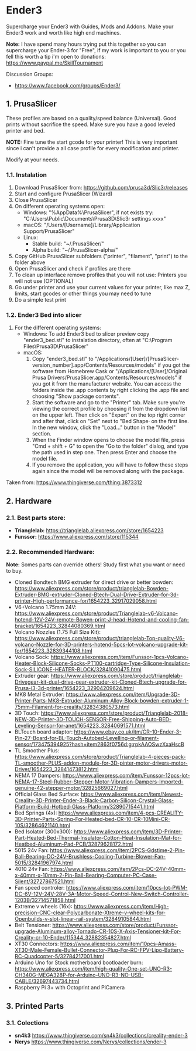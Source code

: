 # Ender3
Supercharge your Ender3 with Guides, Mods and Addons.
Make your Ender3 work and worth like high end machines.

**Note:** I have spend many hours trying put this together so you can supercharge your Ender-3 for "Free", if my work is important to you or you fell this worth a tip i'm open to donations: https://www.paypal.me/SkillTournament

Discussion Groups:
* https://www.facebook.com/groups/Ender3/


## 1. PrusaSlicer

These profiles are based on a quality/speed balance (Universal).
Good prints without sacrifice the speed.
Make sure you have a good leveled printer and bed.

**NOTE:** Fine tune the start gcode for your printer! This is very important since i can't provide a all case profile for every modification and printer.

Modify at your needs.

### 1.1. Instalation
1. Download PrusaSlicer from: https://github.com/prusa3d/Slic3r/releases
2. Start and configure PrusaSlicer (Wizard)
3. Close PrusaSlicer
4. On different operating systems open:
   * Windows: "%AppData%\PrusaSlicer\", if not exists try: "C:\Users\Public\Documents\Prusa3D\Slic3r settings xxxx"
   * macOS: "/Users/[Username]/Library/Application Support/PrusaSlicer"
   * Linux: 
      * Stable build: "~/.PrusaSlicer/"
      * Alpha build: "~/.PrusaSlicer-alpha/"
5. Copy GitHub PrusaSlicer subfolders ("printer", "filament", "print") to the folder above
7. Open PrusaSlicer and check if profiles are there
8. To clean up interface remove profiles that you will not use: Printers you will not use (OPTIONAL)
9. Go under printer and use your current values for your printer, like max Z, limits, start gcodes or other things you may need to tune
10. Do a simple test print

### 1.2. Ender3 Bed into slicer

1. For the different operating systems:
    * Windows: To add Ender3 bed to slicer preview copy "ender3_bed.stl" to instalation directory, often at "C:\Program Files\Prusa3D\PrusaSlicer"
    * macOS: 
        1. Copy "ender3_bed.stl" to "/Applications/[User]/[PrusaSlicer-version_number].app/Contents/Resources/models" if you got the software from Homebrew Cask or "/Applications/[User]/Original Prusa Drivers/PrusaSlicer.app/Contents/Resources/models" if you got it from the manufacturer website. You can access the folders inside the .app contents by right clicking the .app file and choosing "Show package contents".
        2. Start the software and go to the "Printer" tab. Make sure you're viewing the correct profile by choosing it from the dropdown list on the upper left. Then click on "Expert" on the top right corner and after that, click on "Set" next to "Bed Shape· on the first line. In the new window, click the "Load..." button in the "Model" section.
        3. When the Finder window opens to choose the model file, press "Cmd + shift + G" to open the "Go to the folder" dialog, and type the path used in step one. Then press Enter and choose the model file.
        4. If you remove the application, you will have to follow these steps again since the model will be removed along with the package.

Taken from: https://www.thingiverse.com/thing:3873312

## 2. Hardware

### 2.1. Best parts store:

* **Trianglelab:** https://trianglelab.aliexpress.com/store/1654223
* **Funssor:** https://www.aliexpress.com/store/115344

### 2.2. Recommended Hardware:

**Note:** Somes parts can override others! Study first what you want or need to buy.

* Cloned Bondtech BMG extruder for direct drive or better bowden: https://www.aliexpress.com/store/product/trianglelab-Bowden-Extruder-BMG-extruder-Cloned-Btech-Dual-Drive-Extruder-for-3d-printer-High-performance-for/1654223_32917029058.html
* V6+Volcano 1.75mm 24V: https://www.aliexpress.com/store/product/Trianglelab-v6-Volcano-hotend-12V-24V-remote-Bowen-print-J-head-Hotend-and-cooling-fan-bracket/1654223_32844080369.html
* Volcano Nozzles (1.75 Full Size Kit): https://www.aliexpress.com/store/product/trianglelab-Top-quality-V6-volcano-Nozzle-for-3D-printers-hotend-5pcs-lot-volcano-upgrade-kit-for/1654223_32839344108.html
* Volcano Sock: https://www.aliexpress.com/item/Funssor-1pcs-Volcano-Heater-Block-Silicone-Socks-PT100-cartridge-Type-Silicone-Insulation-Sock-SILICONE-HEATER-BLOCK/32841090475.html
* Extruder gear: https://www.aliexpress.com/store/product/trianglelab-Drivegear-kit-dual-drive-gear-extruder-kit-Cloned-Btech-upgrade-for-Prusa-i3-3d-printer/1654223_32904209624.html
* MK8 Metal Extruder: https://www.aliexpress.com/item/Upgrade-3D-Printer-Parts-MK8-Extruder-Aluminum-Alloy-Block-bowden-extruder-1-75mm-Filament-for-creality/32834380573.html
* 3D Touch: https://www.aliexpress.com/store/product/Trianglelab-2018-NEW-3D-Printer-3D-TOUCH-SENSOR-Free-Shipping-Auto-BED-Leveling-Sensor-for-anet/1654223_32840691571.html
* BLTouch board adaptor: https://www.ebay.co.uk/itm/CR-10-Ender-3-Pin-27-Board-for-BL-Touch-Autobed-Levelling-or-filament-sensor/173475394925?hash=item2863f0756d:g:rpkAAOSwzXxaHscB
* TL Smoother Plus: https://www.aliexpress.com/store/product/Trianglelab-4-pieces-pack-TL-smoother-PLUS-addon-module-for-3D-pinter-motor-drivers-motor-Driver/1654223_32841473812.html
* NEMA 17 Dampers: https://www.aliexpress.com/item/Funssor-12pcs-lot-NEMA-17-Steel-Rubber-Stepper-Motor-Vibration-Dampers-Imported-genuine-42-stepper-motor/32825669027.html
* Official Glass Bed Surface: https://www.aliexpress.com/item/Newest-Creality-3D-Printer-Ender-3-Black-Carbon-Silicon-Crystal-Glass-Platform-Build-Hotbed-Glass-Platform/32890715441.html
* Bed Springs (4x): https://www.aliexpress.com/item/4-pcs-CREALITY-3D-Printer-Parts-Spring-For-Heated-bed-CR-10-CR-10Mini-CR-10S/32864621140.html
* Bed Isolator (300x300): https://www.aliexpress.com/item/3D-Printer-Part-Heated-Bed-Thermal-Insulator-Cotton-Heat-Insulation-Mat-for-Heatbed-Aluminum-Pad-PCB/32879628172.html
* 5015 24v Fan: https://www.aliexpress.com/item/2PCS-Gdstime-2-Pin-Ball-Bearing-DC-24V-Brushless-Cooling-Turbine-Blower-Fan-5015/32841967974.html
* 4010 24v Fan: https://www.aliexpress.com/item/2Pcs-DC-24V-40mm-x-40mm-x-10mm-2-Pin-Ball-Bearing-Computer-PC-Case-Silent/32727867521.html
* Fan speed controler: https://www.aliexpress.com/item/10pcs-lot-PWM-DC-6V-12V-24V-28V-3A-Motor-Speed-Control-New-Switch-Controller-1203B/32714571858.html
* Extreme v wheels (16x): https://www.aliexpress.com/item/High-precision-CNC-clear-Polycarbonate-Xtreme-v-wheel-kits-for-Openbuilds-v-slot-linear-rail-system/32849105844.html
* Belt Tensioner: https://www.aliexpress.com/store/product/Funssor-upgrade-Aluminum-alloy-Tornado-CR-10S-X-Axis-Tensioner-kit-For-Creality-cr-10-Ender/115344_32882354827.html
* XT30 Connectors: https://www.aliexpress.com/item/10pcs-Amass-XT30-Male-Female-Bullet-Connector-Plug-For-RC-FPV-Lipo-Battery-RC-Quadcopter-5/32784217001.html
* Arduino Uno for Stock motherboard bootloader burn: https://www.aliexpress.com/item/high-quality-One-set-UNO-R3-CH340G-MEGA328P-for-Arduino-UNO-R3-NO-USB-CABLE/32697443734.html
* Raspberry Pi 3+ with Octoprint and PiCamera

## 3. Printed Parts

### 3.1. Colections

* **sn4k3** https://www.thingiverse.com/sn4k3/collections/creality-ender-3
* **Nerys** https://www.thingiverse.com/Nerys/collections/ender-3
